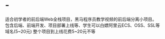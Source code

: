 # -
适合初学者的前后端Web全栈项目，黑马程序员教学视频的前后端分离小项目。包含后端、前端开发、项目部署上线等、学生可以白嫖阿里云ECS、OSS、SSL等 域名(5~20元) 整个项目到上线花费5~20元不等
